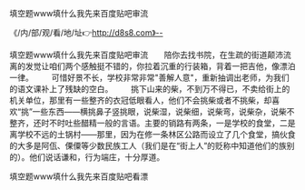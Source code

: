 填空题www填什么我先来百度贴吧审流

《/内/部/观/看/地/址👉http://d8s8.com》--

填空题www填什么我先来百度贴吧审流　　陪你去找书院，在生疏的街道颠沛流离的发觉让咱们两个感触挺不错的，你拉着沉重的行装箱，背着一把吉他，像漂泊一律。
　　可惜好景不长，学校非常非常"善解人意"，重新抽调出老师，为我们的语文课补上了残缺的空白。
　　挑下山来的柴，不到万不得已，不卖给街上的机关单位，那里有一些整齐的衣冠低眼看人，他们不会挑柴或者不挑柴，却喜欢“挑”一些东西——横挑鼻子竖挑眼，说柴湿，说柴细，说柴弯，说柴杂，说柴不整齐，还时不时吐些醋精一般的言语。主要的销路有两条，一是学校的食堂，二是离学校不远的土锅村——那里，因为在修一条林区公路而设立了几个食堂，搞伙食的大多是阿佤、傈僳等少数民族工人（我们是在“街上人”的贬称中知道他们的族别的）。他们说话谦和，行为端庄，十分厚道。





填空题www填什么我先来百度贴吧看漂
